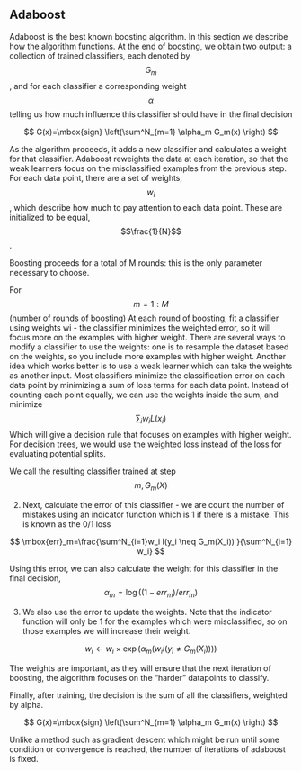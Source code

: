 ## Adaboost

Adaboost is the best known boosting algorithm. In this section we describe how the algorithm functions. At the end of boosting, we obtain two output: a collection of trained classifiers, each denoted by $$G_m$$, and for each classifier a corresponding weight $$\alpha$$ telling us how much influence this classifier should have in the final decision

$$
G(x)=\mbox{sign} \left(\sum^N_{m=1}   \alpha_m G_m(x) \right)
$$

As the algorithm proceeds, it adds a new classifier and calculates a weight for that classifier. Adaboost reweights the data at each iteration, so that the weak learners focus on the misclassified examples from the previous step. For each data point, there are a set of weights, $$w_i$$, which describe how much to pay attention to each data point. These are initialized to be equal, $$\frac{1}{N}$$.

Boosting proceeds for a total of M rounds: this is the only parameter necessary to choose. 

For $$m=1:M$$ (number of rounds of boosting)
At each round of boosting, fit a classifier using weights wi - the classifier minimizes the weighted error, so it will focus more on the examples with higher weight. There are several ways to modify a classifier to use the weights: one is to resample the dataset based on the weights, so you include more examples with higher weight. Another idea which works better is to use a weak learner which can take the weights as another input. Most classifiers minimize the classification error on each data point by minimizing a sum of loss terms for each data point. Instead of counting each point equally, we can use the weights inside the sum, and minimize
$$
\sum_i w_i L(x_i)
$$
Which will give a decision rule that focuses on examples with higher weight. For decision trees, we would use the weighted loss instead of the loss for evaluating potential splits. 

We call the resulting classifier trained at step $$m, G_m(X)$$

2) Next, calculate the error of this classifier - we are count the number of mistakes using an indicator function which is 1 if there is a mistake. This is known as the 0/1 loss

$$
\mbox{err}_m=\frac{\sum^N_{i=1}w_i I(y_i \neq G_m(X_i))  }{\sum^N_{i=1} w_i}
$$

Using this error, we can also calculate the weight for this classifier in the final decision,
$$
\alpha_m = \log((1-err_m)/err_m)
$$

3) We also use the error to update the weights. Note that the indicator function will only be 1 for the examples which were misclassified, so on those examples we will increase their weight.

$$
w_i \leftarrow w_i \times \exp \left(\alpha_m \left(w_i I(y_i \neq G_m(X_i)) \right)\right)
$$

The weights are important, as they will ensure that the next iteration of boosting, the algorithm focuses on the “harder” datapoints to classify. 

Finally, after training, the decision is the sum of all the classifiers, weighted by alpha.

$$
G(x)=\mbox{sign} \left(\sum^N_{m=1}   \alpha_m G_m(x) \right)
$$

Unlike a method such as gradient descent which might be run until some condition or convergence is reached, the number of iterations of adaboost is fixed.